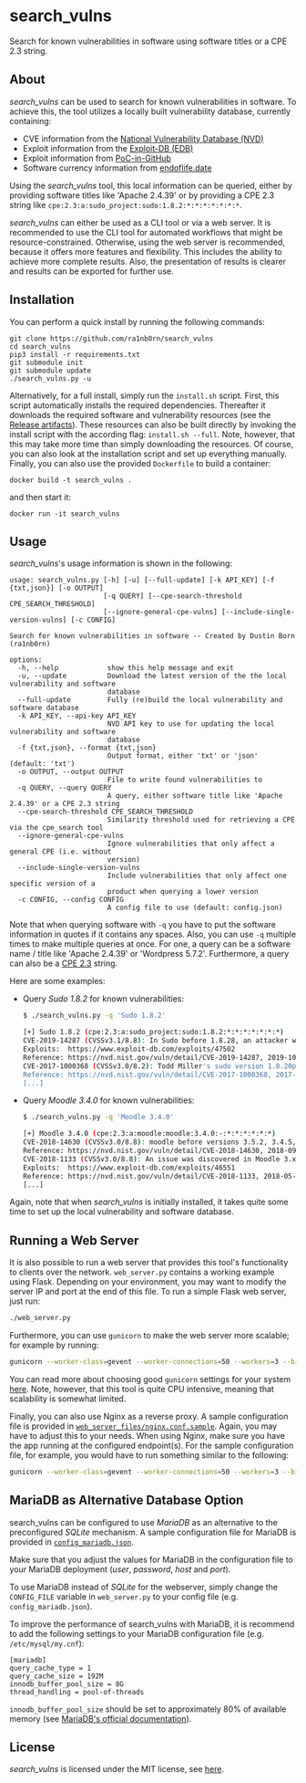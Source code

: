 # search_vulns
Search for known vulnerabilities in software using software titles or a CPE 2.3 string.

## About
*search_vulns* can be used to search for known vulnerabilities in software. To achieve this, the tool utilizes a locally built vulnerability database, currently containing:

* CVE information from the [National Vulnerability Database (NVD)](https://nvd.nist.gov/)
* Exploit information from the [Exploit-DB (EDB)](https://www.exploit-db.com/)
* Exploit information from [PoC-in-GitHub](https://github.com/nomi-sec/PoC-in-GitHub)
* Software currency information from [endoflife.date](https://github.com/endoflife-date/endoflife.date)

Using the *search_vulns* tool, this local information can be queried, either by providing software titles like 'Apache 2.4.39' or by providing a CPE 2.3 string like ``cpe:2.3:a:sudo_project:sudo:1.8.2:*:*:*:*:*:*:*``.

*search_vulns* can either be used as a CLI tool or via a web server. It is recommended to use the CLI tool for automated workflows that might be resource-constrained. Otherwise, using the web server is recommended, because it offers more features and flexibility. This includes the ability to achieve more complete results. Also, the presentation of results is clearer and results can be exported for further use.

## Installation
You can perform a quick install by running the following commands:
```shell
git clone https://github.com/ra1nb0rn/search_vulns
cd search_vulns
pip3 install -r requirements.txt
git submodule init
git submodule update
./search_vulns.py -u
```

Alternatively, for a full install, simply run the ``install.sh`` script. First, this script automatically installs the required dependencies. Thereafter it downloads the required software and vulnerability resources (see the [Release artifacts](https://github.com/ra1nb0rn/search_vulns/releases/latest)). These resources can also be built directly by invoking the install script with the according flag: ``install.sh --full``. Note, however, that this may take more time than simply downloading the resources. Of course, you can also look at the installation script and set up everything manually. Finally, you can also use the provided ``Dockerfile`` to build a container:
```
docker build -t search_vulns .
```
and then start it:
```
docker run -it search_vulns
```

## Usage
*search_vulns*'s usage information is shown in the following:
```
usage: search_vulns.py [-h] [-u] [--full-update] [-k API_KEY] [-f {txt,json}] [-o OUTPUT]
                       [-q QUERY] [--cpe-search-threshold CPE_SEARCH_THRESHOLD]
                       [--ignore-general-cpe-vulns] [--include-single-version-vulns] [-c CONFIG]

Search for known vulnerabilities in software -- Created by Dustin Born (ra1nb0rn)

options:
  -h, --help            show this help message and exit
  -u, --update          Download the latest version of the the local vulnerability and software
                        database
  --full-update         Fully (re)build the local vulnerability and software database
  -k API_KEY, --api-key API_KEY
                        NVD API key to use for updating the local vulnerability and software
                        database
  -f {txt,json}, --format {txt,json}
                        Output format, either 'txt' or 'json' (default: 'txt')
  -o OUTPUT, --output OUTPUT
                        File to write found vulnerabilities to
  -q QUERY, --query QUERY
                        A query, either software title like 'Apache 2.4.39' or a CPE 2.3 string
  --cpe-search-threshold CPE_SEARCH_THRESHOLD
                        Similarity threshold used for retrieving a CPE via the cpe_search tool
  --ignore-general-cpe-vulns
                        Ignore vulnerabilities that only affect a general CPE (i.e. without
                        version)
  --include-single-version-vulns
                        Include vulnerabilities that only affect one specific version of a
                        product when querying a lower version
  -c CONFIG, --config CONFIG
                        A config file to use (default: config.json)
```
Note that when querying software with ``-q`` you have to put the software information in quotes if it contains any spaces. Also, you can use ``-q`` multiple times to make multiple queries at once. For one, a query can be a software name / title like 'Apache 2.4.39' or 'Wordpress 5.7.2'. Furthermore, a query can also be a [CPE 2.3](https://csrc.nist.gov/projects/security-content-automation-protocol/specifications/cpe) string.

Here are some examples:
* Query *Sudo 1.8.2* for known vulnerabilities:
  ```bash
  $ ./search_vulns.py -q 'Sudo 1.8.2'

  [+] Sudo 1.8.2 (cpe:2.3:a:sudo_project:sudo:1.8.2:*:*:*:*:*:*:*)
  CVE-2019-14287 (CVSSv3.1/8.8): In Sudo before 1.8.28, an attacker with access to a Runas ALL sudoer account can bypass certain policy blacklists and session PAM modules, and can cause incorrect logging, by invoking sudo with a crafted user ID. For example, this allows bypass of !root configuration, and USER= logging, for a "sudo -u \#$((0xffffffff))" command.
  Exploits:  https://www.exploit-db.com/exploits/47502
  Reference: https://nvd.nist.gov/vuln/detail/CVE-2019-14287, 2019-10-17
  CVE-2017-1000368 (CVSSv3.0/8.2): Todd Miller's sudo version 1.8.20p1 and earlier is vulnerable to an input validation (embedded newlines) in the get_process_ttyname() function resulting in information disclosure and command execution.
  Reference: https://nvd.nist.gov/vuln/detail/CVE-2017-1000368, 2017-06-05
  [...]
  ```
* Query *Moodle 3.4.0* for known vulnerabilities:
  ```bash
  $ ./search_vulns.py -q 'Moodle 3.4.0'

  [+] Moodle 3.4.0 (cpe:2.3:a:moodle:moodle:3.4.0:-:*:*:*:*:*:*)
  CVE-2018-14630 (CVSSv3.0/8.8): moodle before versions 3.5.2, 3.4.5, 3.3.8, 3.1.14 is vulnerable to an XML import of ddwtos could lead to intentional remote code execution. When importing legacy 'drag and drop into text' (ddwtos) type quiz questions, it was possible to inject and execute PHP code from within the imported questions, either intentionally or by importing questions from an untrusted source.
  Reference: https://nvd.nist.gov/vuln/detail/CVE-2018-14630, 2018-09-17
  CVE-2018-1133 (CVSSv3.0/8.8): An issue was discovered in Moodle 3.x. A Teacher creating a Calculated question can intentionally cause remote code execution on the server, aka eval injection.
  Exploits:  https://www.exploit-db.com/exploits/46551
  Reference: https://nvd.nist.gov/vuln/detail/CVE-2018-1133, 2018-05-25
  [...]
  ```
Again, note that when *search_vulns* is initially installed, it takes quite some time to set up the local vulnerability and software database.

## Running a Web Server
It is also possible to run a web server that provides this tool's functionality to clients over the network. ``web_server.py`` contains a working example using Flask. Depending on your environment, you may want to modify the server IP and port at the end of this file. To run a simple Flask web server, just run:
```bash
./web_server.py
```
Furthermore, you can use ``gunicorn`` to make the web server more scalable; for example by running:
```bash
gunicorn --worker-class=gevent --worker-connections=50 --workers=3 --bind '0.0.0.0:8000' wsgi:app
```
You can read more about choosing good ``gunicorn`` settings for your system [here](https://medium.com/building-the-system/gunicorn-3-means-of-concurrency-efbb547674b7). Note, however, that this tool is quite CPU intensive, meaning that scalability is somewhat limited.

Finally, you can also use Nginx as a reverse proxy. A sample configuration file is provided in [``web_server_files/nginx.conf.sample``](https://github.com/ra1nb0rn/search_vulns/blob/master/web_server_files/nginx.conf.sample). Again, you may have to adjust this to your needs. When using Nginx, make sure you have the app running at the configured endpoint(s). For the sample configuration file, for example, you would have to run something similar to the following:
```bash
gunicorn --worker-class=gevent --worker-connections=50 --workers=3 --bind 'unix:/tmp/gunicorn.sock' wsgi:app
```

## MariaDB as Alternative Database Option
search_vulns can be configured to use *MariaDB* as an alternative to the preconfigured *SQLite* mechanism. A sample configuration file for MariaDB is provided in [``config_mariadb.json``](https://github.com/ra1nb0rn/search_vulns/blob/master/config_mariadb.json).

Make sure that you adjust the values for MariaDB in the configuration file to your MariaDB deployment (*user*, *password*, *host* and *port*).

To use MariaDB instead of *SQLite* for the webserver, simply change the ``CONFIG_FILE`` variable in ``web_server.py`` to your config file (e.g. ``config_mariadb.json``).

To improve the performance of search_vulns with MariaDB, it is recommend to add the following settings to your MariaDB configuration file (e.g. ``/etc/mysql/my.cnf``):
```
[mariadb]
query_cache_type = 1
query_cache_size = 192M
innodb_buffer_pool_size = 8G
thread_handling = pool-of-threads
```
``innodb_buffer_pool_size`` should be set to approximately 80% of available memory (see [MariaDB's official documentation](https://mariadb.com/kb/en/innodb-system-variables/#innodb_buffer_pool_size)).

## License
*search_vulns* is licensed under the MIT license, see [here](https://github.com/ra1nb0rn/search_vulns/blob/master/LICENSE).
